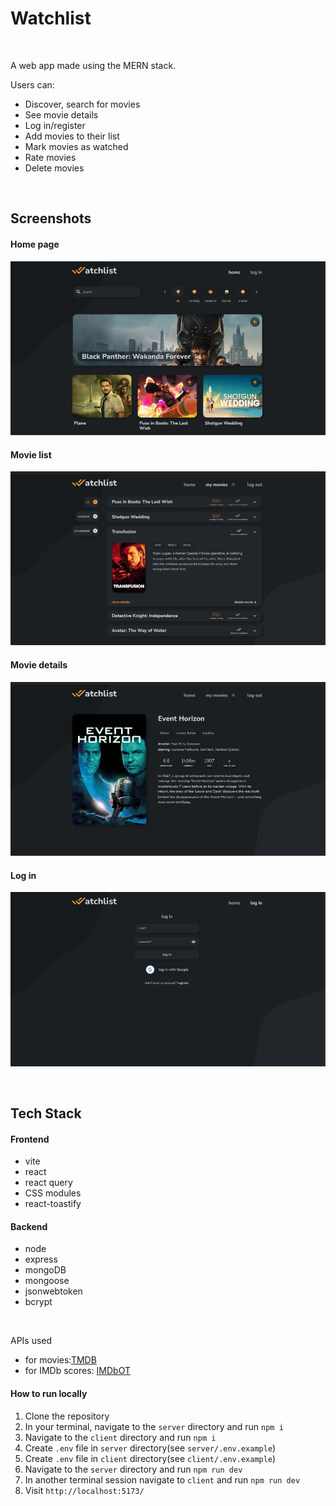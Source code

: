 # Watchlist

<br>

A web app made using the MERN stack.

Users can:

- Discover, search for movies
- See movie details
- Log in/register
- Add movies to their list
- Mark movies as watched
- Rate movies
- Delete movies

<br>

## Screenshots

#### Home page

![](_screenshots/home.png)

#### Movie list

![](_screenshots/list.png)

#### Movie details

![](_screenshots/details.png)

#### Log in

![](_screenshots/auth.png)

<br>

## Tech Stack

#### Frontend

- vite
- react
- react query
- CSS modules
- react-toastify

#### Backend

- node
- express
- mongoDB
- mongoose
- jsonwebtoken
- bcrypt

<br>

APIs used

- for movies:[TMDB](https://developers.themoviedb.org/3/getting-started/introduction)
- for IMDb scores: [IMDbOT](https://github.com/SpEcHiDe/IMDbOT)

#### How to run locally

1. Clone the repository
2. In your terminal, navigate to the `server` directory and run `npm i`
3. Navigate to the `client` directory and run `npm i`
4. Create `.env` file in `server` directory(see `server/.env.example`)
5. Create `.env` file in `client` directory(see `client/.env.example`)
6. Navigate to the `server` directory and run `npm run dev`
7. In another terminal session navigate to `client` and run `npm run dev`
8. Visit `http://localhost:5173/`

